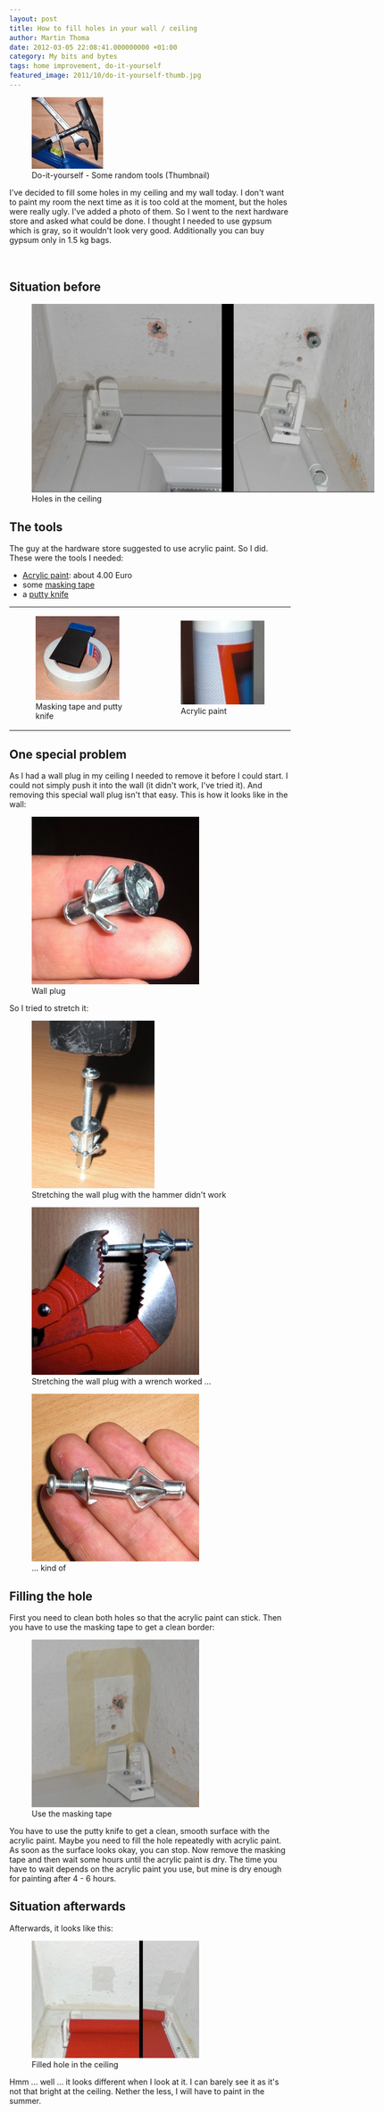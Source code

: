 ```yaml
---
layout: post
title: How to fill holes in your wall / ceiling
author: Martin Thoma
date: 2012-03-05 22:08:41.000000000 +01:00
category: My bits and bytes
tags: home improvement, do-it-yourself
featured_image: 2011/10/do-it-yourself-thumb.jpg
---
```

<figure class="alignright">
            <a href="../images/2011/10/do-it-yourself-thumb.jpg"><img src="../images/2011/10/do-it-yourself-thumb.jpg" alt="Do-it-yourself - Some random tools (Thumbnail)" style="max-width:128px;max-height:128px;" class="size-full wp-image-4861 "/></a>
            <figcaption class="text-center">Do-it-yourself - Some random tools (Thumbnail)</figcaption>
        </figure>

I've decided to fill some holes in my ceiling and my wall today. I don't want to paint my room the next time as it is too cold at the moment, but the holes were really ugly. I've added a photo of them. So I went to the next hardware store and asked what could be done. I thought I needed to use gypsum which is gray, so it wouldn't look very good. Additionally you can buy gypsum only in 1.5 kg bags. 
<br/>
<br/>
<br/>
<h2>Situation before</h2>
<figure class="aligncenter">
            <a href="../images/2012/03/loch-in-der-decke-1024x563.jpg"><img src="../images/2012/03/loch-in-der-decke-1024x563.jpg" alt="Holes in the ceiling before I fixed it." style="max-width:614px;max-height:338px;" class=" wp-image-17171 "/></a>
            <figcaption class="text-center">Holes in the ceiling</figcaption>
        </figure>

<h2>The tools</h2>
The guy at the hardware store suggested to use acrylic paint. So I did. These were the tools I needed:
<ul>
  <li><a href="http://en.wikipedia.org/wiki/Acrylic_paint">Acrylic paint</a>: about 4.00 Euro</li>
  <li>some <a href="http://en.wikipedia.org/wiki/Masking_tape">masking tape</a></li>
  <li>a <a href="http://en.wikipedia.org/wiki/Putty_knife">putty knife</a></li>
</ul>

<table>
<tr>
<td><figure class="aligncenter">
            <a href="../images/2012/03/kreppband-japanspachtel-150x150.jpg"><img src="../images/2012/03/kreppband-japanspachtel-150x150.jpg" alt="Kreppband und Japanspachtel" style="max-width:150px;max-height:150px" class="size-thumbnail wp-image-17231"/></a>
            <figcaption class="text-center">Masking tape and putty knife</figcaption>
        </figure></td>
<td><figure class="aligncenter">
            <a href="../images/2012/03/maler-acryl-150x150.jpg"><img src="../images/2012/03/maler-acryl-150x150.jpg" alt="Acrylic paint" style="max-width:150px;max-height:150px" class="size-thumbnail wp-image-17241"/></a>
            <figcaption class="text-center">Acrylic paint</figcaption>
        </figure></td>
</tr>
</table>

<h2>One special problem</h2>
As I had a wall plug in my ceiling I needed to remove it before I could start. I could not simply push it into the wall (it didn't work, I've tried it). And removing this special wall plug isn't that easy. This is how it looks like in the wall:

<figure class="aligncenter">
            <a href="../images/2012/03/hohlraumduebel-zusammen-300x300.jpg"><img src="../images/2012/03/hohlraumduebel-zusammen-300x300.jpg" alt="Zusammengedr&uuml;ckter Hohlraumd&uuml;bel" style="max-width:300px;max-height:300px" class="size-medium wp-image-17281"/></a>
            <figcaption class="text-center">Wall plug</figcaption>
        </figure>

So I tried to stretch it:

<figure class="aligncenter">
            <a href="../images/2012/03/hohlraumduebel-hammer-220x300.jpg"><img src="../images/2012/03/hohlraumduebel-hammer-220x300.jpg" alt="Stretching the wall plug with the hammer didn&#039;t work" style="max-width:220px;max-height:300px" class="size-medium wp-image-17301"/></a>
            <figcaption class="text-center">Stretching the wall plug with the hammer didn&#039;t work</figcaption>
        </figure>

<figure class="aligncenter">
            <a href="../images/2012/03/hohlraumduebel-zange-300x300.jpg"><img src="../images/2012/03/hohlraumduebel-zange-300x300.jpg" alt="Stretching the wall plug with a wrench worked ..." style="max-width:300px;max-height:300px" class="size-medium wp-image-17311"/></a>
            <figcaption class="text-center">Stretching the wall plug with a wrench worked ...</figcaption>
        </figure>

<figure class="aligncenter">
            <a href="../images/2012/03/hohlraumduebel-auseinander-300x300.jpg"><img src="../images/2012/03/hohlraumduebel-auseinander-300x300.jpg" alt="... kind of" style="max-width:300px;max-height:300px" class="size-medium wp-image-17341"/></a>
            <figcaption class="text-center">... kind of</figcaption>
        </figure>

<h2>Filling the hole</h2>
First you need to clean both holes so that the acrylic paint can stick. Then you have to use the masking tape to get a clean border:

<figure class="aligncenter">
            <a href="../images/2012/03/loch-abkleben-300x300.jpg"><img src="../images/2012/03/loch-abkleben-300x300.jpg" alt="Use the masking tape" style="max-width:300px;max-height:300px" class="size-medium wp-image-17271"/></a>
            <figcaption class="text-center">Use the masking tape</figcaption>
        </figure>

You have to use the putty knife to get a clean, smooth surface with the acrylic paint. Maybe you need to fill the hole repeatedly with acrylic paint. As soon as the surface looks okay, you can stop. Now remove the masking tape and then wait some hours until the acrylic paint is dry. The time you have to wait depends on the acrylic paint you use, but mine is dry enough for painting after 4 - 6 hours.

<h2>Situation afterwards</h2>
Afterwards, it looks like this:
<figure class="aligncenter">
            <a href="../images/2012/03/loch-gefuellt-acryl-300x210.jpg"><img src="../images/2012/03/loch-gefuellt-acryl-300x210.jpg" alt="Filled hole in the ceiling" style="max-width:300px;max-height:210px" class="size-medium wp-image-17361"/></a>
            <figcaption class="text-center">Filled hole in the ceiling</figcaption>
        </figure>

Hmm ... well ... it looks different when I look at it. I can barely see it as it's not that bright at the ceiling. Nether the less, I will have to paint in the summer.
